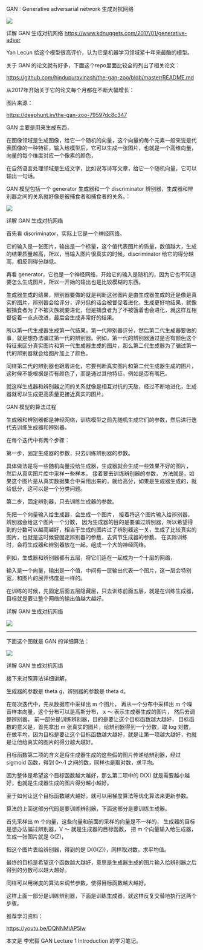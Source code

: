 GAN : Generative adversarial network 生成对抗网络

![](https://upload-images.jianshu.io/upload_images/1667471-8fe3ded61cfd2e8d.png?imageMogr2/auto-orient/strip%7CimageView2/2/w/1240)


详解 GAN 生成对抗网络
https://www.kdnuggets.com/2017/01/generative-adver

Yan Lecun 给这个模型很高评价，认为它是机器学习领域紧十年来最酷的模型。

关于 GAN 的论文就有好多，下面这个repo里面比较全的列出了相关论文：

https://github.com/hindupuravinash/the-gan-zoo/blob/master/README.md

从2017年开始关于它的论文每个月都在不断大幅增长：

图片来源：

https://deephunt.in/the-gan-zoo-79597dc8c347

GAN 主要是用来生成东西，

在图像领域是生成图像，给它一个随机的向量，这个向量的每个元素一般来说是代表图像的一种特征，输入给模型后，它可以生成一张图片，也就是一个高维向量，向量的每个维度对应一个像素的颜色，

在自然语言处理领域是生成文字，比如说写诗写文章，给它一个随机向量，它可以输出一句话。

GAN 模型包括一个 generator 生成器和一个 discriminator 辨别器，生成器和辨别器之间的关系就好像是被捕食者和捕食者的关系。：

![](https://upload-images.jianshu.io/upload_images/1667471-8e0f0cd88c262033.png?imageMogr2/auto-orient/strip%7CimageView2/2/w/1240)


详解 GAN 生成对抗网络


首先看 discriminator，实际上它是一个神经网络。

它的输入是一张图片，输出是一个标量，这个值代表图片的质量，数值越大，生成的结果质量越高，所以，当输入图片很真实的时候，discriminator 给它的得分越高，相反则得分越低。

再看 generator，它也是一个神经网络，开始它的输入是随机的，因为它也不知道要怎么生成图片，所以一开始的输出也是比较模糊的东西。

生成器生成的结果，辨别器要做的就是判断这张图片是由生成器生成的还是像是真实的图片，辨别器会给评分，评分低的话会被督促着进化，生成更好地结果，就像被捕食者为了不被灭族就要进化，但是捕食者为了不被饿着也会进化，就这样互相督促着一点点改进，最后会生成非常好的结果。

所以第一代生成器生成第一代结果，第一代辨别器评分，然后第二代生成器要做的事，就是想办法骗过第一代的辨别器。例如，第一代的辨别器通过是否有颜色这个特征来区分真实图片和第一代生成器生成的图片，那么第二代生成器为了骗过第一代的辨别器就会给图片加上了颜色。

同样第二代的辨别器也跟着进化，它要判断真实图片和第二代生成器生成的图片，这时候不能根据是否有颜色了，而是通过其他特征，例如是否有嘴巴。

就这样生成器和辨别器之间的关系就像是相互对抗的天敌，经过不断地进化，生成器就可以生成更高质量更接近真实的图片。

GAN 模型的算法过程

生成器和辨别器都是神经网络，训练模型之前先随机生成它们的参数，然后进行迭代去训练生成器和辨别器。

在每个迭代中有两个步骤：

第一步，固定生成器的参数，只去训练辨别器的参数。

具体做法是将一些随机向量投给生成器，生成器就会生成一些效果不好的图片，
然后从真实图片库中采样一些样本，
接着要去训练辨别器的参数，
方法就是，如果这个图片是从真实数据集合中采用出来的，就给高分，如果是生成器生成的，就给低分，这可以是一个分类问题。

第二步，固定辨别器，只去训练生成器的参数。

先把一个向量输入给生成器，会生成一个图片，
接着将这个图片输入给辨别器，辨别器会给这个图片一个分数，
因为生成器的目的是要骗过辨别器，所以希望得到的分数可以越高越好，相当于生成的图片过了辨别器这一关，生成了比较真实的图片，也就是这时候要固定辨别器的参数，去调节生成器的参数。
在实际训练时，会将生成器和辨别器放在一起，组成一个大的神经网络。

例如，生成器和辨别器都有五层，将它们连在一起成为一个十层的网络，

输入是一个向量，输出是一个值，中间有一层输出代表一个图片，这一层会特别宽，和图片的展开纬度是一样的。

在训练的时候，先固定后面五层隐藏层，只去训练前面五层，就是在训练生成器，目标就是要让整个网络的输出值越大越好。



详解 GAN 生成对抗网络

![](https://upload-images.jianshu.io/upload_images/1667471-1312346df5ba86a2.png?imageMogr2/auto-orient/strip%7CimageView2/2/w/1240)


---

下面这个图就是 GAN 的详细算法：

![](https://upload-images.jianshu.io/upload_images/1667471-2c70e343658ff245.png?imageMogr2/auto-orient/strip%7CimageView2/2/w/1240)


详解 GAN 生成对抗网络


接下来对照算法详细讲解，

生成器的参数是 theta g，辨别器的参数是 theta d。

在每次迭代中，先从数据库中采样出 m 个图片，
再从一个分布中采样出 m 个噪音样本向量，这个分布可以是高斯分布，
x ～ 表示生成器生成的图片，
然后去调整辨别器，
前一部分是训练辨别器，目的是要让这个目标函数越大越好，
目标函数的意义是，首先拿出 m 张真实的图片，给辨别器得到一个分数，取 log 对数，在做平均，因为目标是要让这个目标函数越大越好，就是让第一项越大越好，也就是让他给真实的图片的得分越大越好。

目标函数第二项的含义是将生成器生成的这些假的图片传递给辨别器，经过 sigmoid 函数，得到 0～1 之间的数，同样也是取对数，求平均。

因为整体是希望这个目标函数越大越好，那么第二项中的 D(X) 就是需要越小越好，也就是生成器生成的图片得分越小越好。

至于如何让这个目标函数越大越好，就可以用梯度算法等优化算法来更新参数。

算法的上面这部分代码是要训练辨别器，下面这部分是要训练生成器。

首先采样出 m 个向量，这些向量和前面的采样的向量是不一样的，
生成器的目标是想办法骗过辨别器，V ～ 就是生成器的目标函数，
把 m 个向量输入给生成器，生成一张图片就是 G(Z)，

把这个图片丢给辨别器，得到的是 D(G(Z))，同样取对数，求平均值。

最终的目标是希望这个函数越大越好，意思是生成器生成的图片输入给辨别器之后得到的分数可以越大越好。

同样可以用梯度的算法来调节参数，使得目标函数越大越好。

这样上面一部分是训练辨别器，下面是训练生成器，就这样反复交替地执行这两个步骤。

推荐学习资料：

https://youtu.be/DQNNMiAP5lw

本文是 李宏毅 GAN Lecture 1 Introduction 的学习笔记。
